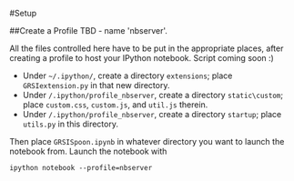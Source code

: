 #Setup

##Create a Profile
TBD - name 'nbserver'.

All the files controlled here have to be put in the appropriate places, after creating a profile to host your IPython notebook.  Script coming soon :)

- Under `~/.ipython/`, create a directory `extensions`; place `GRSIextension.py` in that new directory.
- Under `/.ipython/profile_nbserver`, create a directory `static\custom`; place `custom.css`, `custom.js`, and `util.js` therein.
- Under `/.ipython/profile_nbserver`, create a directory `startup`; place `utils.py` in this directory.

Then place `GRSISpoon.ipynb` in whatever directory you want to launch the notebook from.  Launch the notebook with
    
    ipython notebook --profile=nbserver
